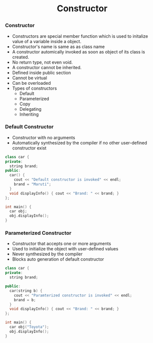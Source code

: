 <h1 style="text-align:center;"> Constructor </p>

### Constructor

- Constructors are special member function which is used to initalize value of a variable inside a object.
- Constructor's name is same as as class name
- A constructor automically invoked as soon as object of its class is created.
- No return type, not even void.
- A constructor cannot be inherited.
- Defined inside public section
- Cannot be virtual
- Can be overloaded
- Types of constructors
  - Default
  - Parameterized
  - Copy
  - Delegating
  - Inheriting

### Default Constructor

- Constructor with no arguments
- Automatically synthesized by the compiler if no other user-defined constructor exist

```cpp
class car {
private:
  string brand;
public:
  car() {
    cout << "Default constructor is invoked" << endl;
    brand = "Maruti";
  }
  void displayInfo() { cout << "Brand: " << brand; }
};

int main() {
  car obj;
  obj.displayInfo();
}
```

### Parameterized Constructor

- Constructor that accepts one or more arguments
- Used to initialize the object with user-defined values
- Never synthesized by the compiler
- Blocks auto generation of default constructor

```cpp
class car {
private:
  string brand;

public:
  car(string b) {
    cout << "Paramterized constructor is invoked" << endl;
    brand = b;
  }
  void displayInfo() { cout << "Brand: " << brand; }
};

int main() {
  car obj("Toyota");
  obj.displayInfo();
}
```
